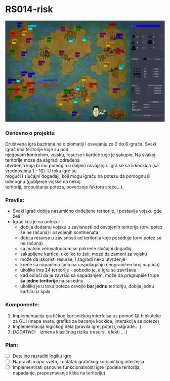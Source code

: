 # RS014-risk
![nema slike](https://raw.githubusercontent.com/mi15405/Risk/master/screenshots/01.png)
### Osnovno o projektu

Društvena igra bazirana na diplomatiji i osvajanju za 2 do 6 igrača. Svaki igrač ima teritorije koje su pod</br> njegovom kontrolom, vojsku, resurse i kartice koje je sakupio. Na svakoj teritorije moze da sagradi određena</br> utvrđenja koja bi mu pomogla u daljem osvajanju. Igra se sa 5 kockica (sa vrednostima 1 - 10). U toku igre su</br> mogući i slučajni događaji, koji mogu igraču na potezu da pomognu ili odmognu (gubljenje vojske na nekoj</br> teritoriji, propuštanje poteza, povećanje faktora sreće...).


### Pravila:
- Svaki igrač dobija nasumično dodeljene teritorije, i postavlja vojsku gde želi
- Igrač koji je na potezu:
	- dobija dodatnu vojsku u zavisnosti od osvojenih teritorija (prvi potez se ne računa) i osvojenih kontinenata
	- dobija resurse u zavisnosti od teritorija koje poseduje (prvi potez se ne računa)
	- sa malom verovatnoćom se pokreće slučajni događaj
	- sakupljene kartice, ukoliko to želi, moze da zameni za vojsku
	- može da iskoristi resurse, i sagradi neko utvrđenje
	- kreće sa napadima (ima na raspolaganju neograničen broj napada)
	- ukoliko ima 24 teritorije - pobedio je, a igra se završava
	- kad odluči da je završio sa napadanjem, može da pregrupiše trupe **sa jedne teritorije** na susednu
	- ukoliko je u toku poteza osvojio **bar jednu** teritoriju, dobija jednu karticu iz špila

### Komponente:
1. Implementacija grafičkog korisničkog interfejsa uz pomoć Qt biblioteke za GUI (mapa sveta, grafika za bacanje kockica, interakcija za poteze)
2. Implementacija logičkog dela (pravila igre, potezi, nagrade... )
3. _DODATNO:_ &nbsp; izmena klasičnog rizika (resursi, efekti ... )

### Plan:
- [ ] Detaljno razraditi logiku igre
- [ ] Napraviti mapu sveta, i ostatak grafičkog korisničkog interfejsa
- [ ] Implementirati osnovne funkcionalnosti igre (podela teritorija, napadanje, prepoznavanje klika na teritoriju)
